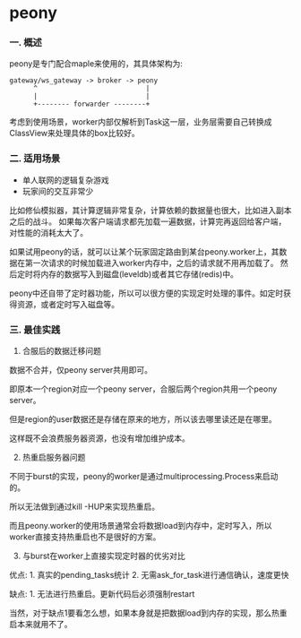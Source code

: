 # peony

### 一. 概述

peony是专门配合maple来使用的，其具体架构为:

    gateway/ws_gateway -> broker -> peony
          ^                           |
          |                           |
          +-------- forwarder --------+


考虑到使用场景，worker内部仅解析到Task这一层，业务层需要自己转换成ClassView来处理具体的box比较好。

### 二. 适用场景

* 单人联网的逻辑复杂游戏
* 玩家间的交互非常少

比如修仙模拟器，其计算逻辑非常复杂，计算依赖的数据量也很大，比如进入副本之后的战斗。
如果每次客户端请求都先加载一遍数据，计算完再返回给客户端，对性能的消耗太大了。

如果试用peony的话，就可以让某个玩家固定路由到某台peony.worker上，其数据在第一次请求的时候加载进入worker内存中，之后的请求就不用再加载了。
然后定时将内存的数据写入到磁盘(leveldb)或者其它存储(redis)中。

peony中还自带了定时器功能，所以可以很方便的实现定时处理的事件。如定时获得资源，或者定时写入磁盘等。


### 三. 最佳实践

1. 合服后的数据迁移问题

数据不合并，仅peony server共用即可。

即原本一个region对应一个peony server，合服后两个region共用一个peony server。

但是region的user数据还是存储在原来的地方，所以该去哪里读还是在哪里。

这样既不会浪费服务器资源，也没有增加维护成本。


2. 热重启服务器问题

不同于burst的实现，peony的worker是通过multiprocessing.Process来启动的。

所以无法做到通过kill -HUP来实现热重启。

而且peony.worker的使用场景通常会将数据load到内存中，定时写入，所以worker直接支持热重启也不是很好的方案。


3. 与burst在worker上直接实现定时器的优劣对比

优点:
    1. 真实的pending_tasks统计
    2. 无需ask_for_task进行通信确认，速度更快
    
缺点:
    1. 无法进行热重启。更新代码后必须强制restart
    
    
当然，对于缺点1要看怎么想，如果本身就是把数据load到内存的实现，那么热重启本来就用不了。


